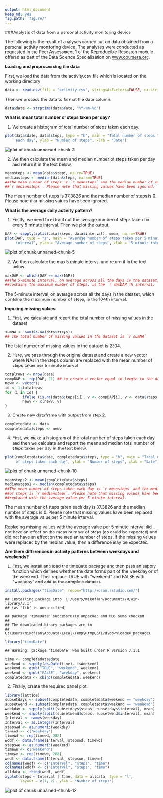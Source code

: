 ```yaml
---
output: html_document
keep_md: yes
fig.path: 'figure/'
---
```

###Analysis of data from a personal activity monitoring device

The following is the result of analyses carried out on data obtained from a personal activity monitoring device. The analyses were conducted as requested in the Peer Assessment 1 of the Reproducible Research module offered as part of the Data Science Specialization on www.coursera.org.

**Loading and preprocessing the data**

First, we load the data from the activity.csv file which is located on the working directory


```r
data <- read.csv(file = "activity.csv", stringsAsFactors=FALSE, na.strings="NA")
```

Then we process the data to format the date column.


```r
data$date <- strptime(data$date, "%Y-%m-%d")
```

**What is mean total number of steps taken per day?**

1. We create a histogram of total number of steps taken each day.


```r
plot(data$date, data$steps, type = "h", main = "Total number of steps taken 
     each day", ylab = "Number of steps", xlab = "Date")
```

![plot of chunk unnamed-chunk-3](figure/unnamed-chunk-3.png) 

2. We then calculate the mean and median number of steps taken per day and return it in the text below.


```r
meansteps <- mean(data$steps, na.rm=TRUE)
mediansteps <- median(data$steps, na.rm=TRUE)
##The mean number of steps is `r meansteps` and the median number of steps is 
##`r mediansteps`. Please note that missing values have been ignored.
```

The mean number of steps is 37.3826 and the median number of steps is 0. Please note that missing values have been ignored.

**What is the average daily activity pattern?**

1. Firstly, we need to extract out the average number of steps taken for every 5 minute interval. Then we plot the output.


```r
DAP <- sapply(split(data$steps, data$interval), mean, na.rm=TRUE)
plot(DAP, type = "s", main = "Average number of steps taken per 5 minute 
     interval", ylab = "Average number of steps", xlab = "5 minute interval")
```

![plot of chunk unnamed-chunk-5](figure/unnamed-chunk-5.png) 

2. We then calculate the max 5 minute interval and return it in the text below


```r
maxDAP <- which(DAP == max(DAP))
##The 5-minute interval, on average across all the days in the dataset, which
##contains the maximum number of steps, is the `r maxDAP`th interval.
```

The 5-minute interval, on average across all the days in the dataset, which contains the maximum number of steps, is the 104th interval.

**Imputing missing values**

1. First, we calculate and report the total number of missing values in the dataset


```r
sumNA <- sum(is.na(data$steps))
## The total number of missing values in the dataset is `r sumNA`.
```

The total number of missing values in the dataset is 2304.

2. Here, we pass through the original dataset and create a new vector where NAs in the steps column are replaced with the mean number of steps taken per 5 minute interval


```r
totalrows <- nrow(data)
compDAP <- rep(DAP, 61) ## to create a vector equal in length to the dataset
newv <- vector()
id <- 1:totalrows
for (i in id) {
        ifelse (is.na(data$steps[i]), v <- compDAP[i], v <- data$steps[i])
        newv <- c(newv, v)
}
```

3. Create new dataframe with output from step 2.


```r
completedata <- data
completedata$steps <- newv
```

4. First, we make a histogram of the total number of steps taken each day and then we calculate and report the mean and median total number of steps taken per day in the text below.


```r
plot(completedata$date, completedata$steps, type = "h", main = "Total number 
     of steps taken each day", ylab = "Number of steps", xlab = "Date")
```

![plot of chunk unnamed-chunk-10](figure/unnamed-chunk-10.png) 

```r
meansteps2 <- mean(completedata$steps)
mediansteps2 <- median(completedata$steps)
##The mean number of steps taken each day is `r meansteps` and the median number 
##of steps is `r mediansteps`. Please note that missing values have been 
##replaced with the average value per 5 minute interval.
```

The mean number of steps taken each day is 37.3826 and the median number of steps is 0. Please note that missing values have been replaced with the average value per 5 minute interval.

Replacing missing values with the average value per 5 minute interval did not have an effect on the mean number of steps (as could be expected) and did not have an effect on the median number of steps. If the missing values were replaced by the median value, then a difference may be expected.

**Are there differences in activity patterns between weekdays and weekends?**

1. First, we install and load the timeDate package and then pass an sapply function which defines whether the date forms part of the weekday or of the weekend. Then replace TRUE with "weekend" and FALSE with "weekday" and add to the complete dataset.


```r
install.packages("timeDate", repos="http://cran.rstudio.com/")
```

```
## Installing package into 'C:/Users/mikoflan/Documents/R/win-library/3.1'
## (as 'lib' is unspecified)
```

```
## package 'timeDate' successfully unpacked and MD5 sums checked
## 
## The downloaded binary packages are in
## 	C:\Users\mikoflan\AppData\Local\Temp\RtmpQ3X17d\downloaded_packages
```

```r
library("timeDate")
```

```
## Warning: package 'timeDate' was built under R version 3.1.1
```

```r
time <- completedata$date
weekend <- sapply(as.Date(time), isWeekend)
weekend <- gsub("TRUE", "weekend", weekend)
weekend <- gsub("FALSE", "weekday", weekend)
completedata <- cbind(completedata, weekend)
```

2. Finally, create the required panel plot.


```r
library(lattice)
subsetdays <- subset(completedata, completedata$weekend == "weekday")
subsetwend <- subset(completedata, completedata$weekend == "weekend")
weekday <- sapply(split(subsetdays$steps, subsetdays$interval), mean)
weekend <- sapply(split(subsetwend$steps, subsetwend$interval), mean)
Interval <- names(weekday)
Interval <- as.integer(Interval)
stepswd <- as.numeric(weekday)
timewd <- c("weekday")
timewd <- rep(timewd, 288)
wddf <- data.frame(Interval, stepswd, timewd)
stepswe <- as.numeric(weekend)
timewe <- c("weekend")
timewe <- rep(timewe, 288)
wedf <- data.frame(Interval, stepswe, timewe)
colnames(wedf) <- c("Interval", "steps", "time")
colnames(wddf) <- c("Interval", "steps", "time")
alldata <- rbind(wddf, wedf)
xyplot(steps ~ Interval | time, data = alldata, type = "l", 
       layout = c(1, 2), ylab = "Number of steps")
```

![plot of chunk unnamed-chunk-12](figure/unnamed-chunk-12.png) 
